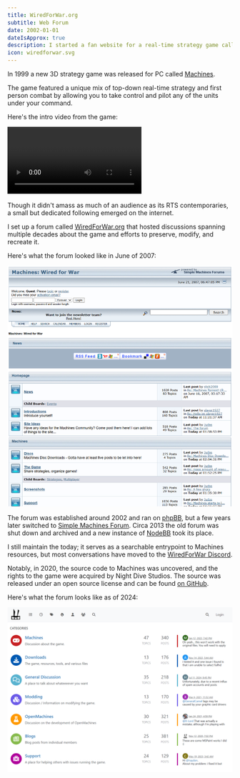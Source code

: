 ```yaml
---
title: WiredForWar.org
subtitle: Web Forum
date: 2002-01-01
dateIsApprox: true
description: I started a fan website for a real-time strategy game called Machines that I still run today.
icon: wiredforwar.svg
---
```


In 1999 a new 3D strategy game was released for PC called
[Machines](https://en.wikipedia.org/wiki/Machines_(video_game)).

The game featured a unique mix of top-down real-time strategy and first person
combat by allowing you to take control and pilot any of the units under your
command.

Here's the intro video from the game:

<video src="/assets/images/projects/2002-machines-animatic.mp4" controls></video>

Though it didn't amass as much of an audience as its RTS contemporaries, a small
but dedicated following emerged on the internet.

I set up a forum called [WiredForWar.org](https://wiredforwar.org) that hosted
discussions spanning multiple decades about the game and efforts to preserve,
modify, and recreate it.

Here's what the forum looked like in June of 2007:

![Screenshot of WiredForWar.org as of June 2007](/assets/images/projects/2003-wiredforwar-forum-as-of-jun-2007.png)

The forum was established around 2002 and ran on
[phpBB](https://www.phpbb.com/), but a few years later switched to
[Simple Machines Forum](https://www.simplemachines.org/). Circa 2013 the old 
forum was shut down and archived and a new instance of
[NodeBB](https://nodebb.org/) took its place.

I still maintain the today; it serves as a searchable entrypoint to Machines
resources, but most conversations have moved to the
[WiredForWar Discord](https://discord.gg/J6e9MsY).

Notably, in 2020, the source code to Machines was uncovered, and the rights to
the game were acquired by Night Dive Studios. The source was released under an
open source license and can be found
[on GitHub](https://github.com/markol/machines).

Here's what the forum looks like as of 2024:

![Screenshot of WiredForWar.org as of August 2024](/assets/images/projects/2003-wiredforwar-forum-as-of-aug-2024.png)